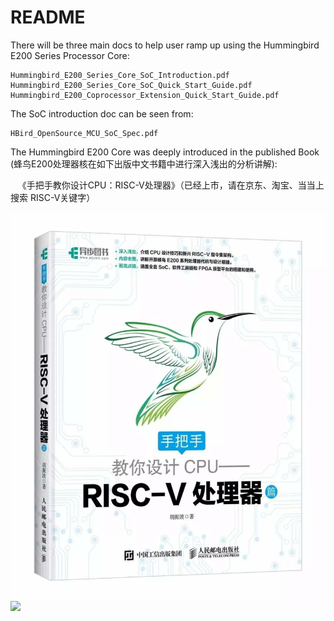 # README #

There will be three main docs to help user ramp up using the Hummingbird E200 Series Processor Core:

    Hummingbird_E200_Series_Core_SoC_Introduction.pdf
    Hummingbird_E200_Series_Core_SoC_Quick_Start_Guide.pdf 
    Hummingbird_E200_Coprocessor_Extension_Quick_Start_Guide.pdf

The SoC introduction doc can be seen from:

    HBird_OpenSource_MCU_SoC_Spec.pdf

The Hummingbird E200 Core was deeply introduced in the published Book (蜂鸟E200处理器核在如下出版中文书籍中进行深入浅出的分析讲解):

    《手把手教你设计CPU：RISC-V处理器》（已经上市，请在京东、淘宝、当当上搜索 RISC-V关键字）
  
 ![RISC-V中文书](../bookpic.jpg)
 <img src="https://github.com/SI-RISCV/e200_opensource/bookpic.jpg" width="48">
    




